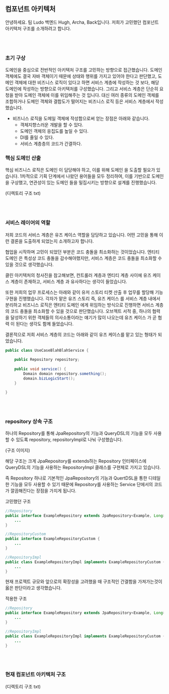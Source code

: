 ## 컴포넌트 아키텍처
안녕하세요. 팀 Ludo 백엔드 Hugh, Archa, Back입니다. 저희가 고민했던 컴포넌트 아키텍처 구조를 소개하려고 합니다.

<br><br>

### 초기 구상

도메인을 중심으로 전반적인 아키텍처 구조를 고민하는 방향으로 접근했습니다.
도메인 객체에도 결국 자바 객체이기 때문에 상태와 행위를 가지고 있어야 한다고 판단했고, 도메인 객체에 대한 비즈니스 로직이 있다고 하면 서비스 계층에 작성하는 것 보다, 해당 도메인에 작성하는 방향으로 아키텍처를 구성했습니다.
그리고 서비스 계층은 단순히 요청을 받아 도메인 객체에 이를 위임해주는 것 입니다. 대신 여러 종류의 도메인 객체를 조합하거나 도메인  객체와 결합도가 떨어지는 비즈니스 로직 등은 서비스 계층에서 작성 했습니다.


- 비즈니스 로직을 도메일 객체에 작성함으로써 얻는 장점은 아래와 같습니다.
  - 객체지향스러운 개발을 할 수 있다.
  - 도메인 객체의 응집도를 높일 수 있다.
  - DI를 줄일 수 있다.
  - 서비스 계층층의 코드가 간결하다.


### 핵심 도메인 산출

핵심 비즈니스 로직은 도메인 이 담당해야 하고, 이를 위해 도메인 을 도출할 필요가 있습니다. 1차적으로 기획 단계에서 나왔던 용어들을 모두 정리하여, 이를 기반으로 도메인 을 구상했고, 연관성이 있는 도메인 들을 밀집시키는 방향으로 설계를 진행했습니다.

(디렉토리 구조 txt)

<br><br>


### 서비스 레이어의 역할

저희 코드의 서비스 계층은 유즈 케이스 역할을 담당하고 있습니다. 어떤 고민을 통해 이런 결론을 도출하게 되었는지 소개하고자 합니다.



협업을 시작하며 고민이 되었던 부분은 코드 충돌을 최소화하는 것이었습니다. 엔티티 도메인 은 특성상 코드 충돌을 감수해야했지만, 서비스 계층은 코드 충돌을 최소화할 수 있을 것으로 생각했습니다.



클린 아키텍처의 청사진을 참고해보면, 컨트롤러 계층과 엔티티 계층 사이에 유즈 케이스 계층이 존재하고, 서비스 계층 과 유사하다는 생각이 들었습니다.





또한 저희의 업무 프로세스는 아래와 같이 유저 스토리 티켓 산출 후 업무를 할당해 기능 구현을 진행했습니다. 각자가 맡은 유즈 스토리 즉, 유즈 케이스 를 서비스 계층 내에서 분리하고 비즈니스 로직은 엔티티 도메인  에게 위임하는 방식으로 진행하면 서비스 계층의 코드 충돌을 최소화할 수 있을 것으로 판단했습니다. 오브젝트 서적 중, 하나의 협력을 달성하기 위한 객체들의 의사소통이라는 얘기가 많이 나오는데 유즈 케이스 가 곧 협력 이 된다는 생각도 함께 들었습니다.





결론적으로 저희 서비스 계층의 코드는 아래와 같이 유즈 케이스를 맡고 있는 형태가 되었습니다.


```java
public class UseCaseBlahBlahService {
    
    public Repository repository;
    
    public void service() {
        Domain domain repository.something();
        domain.bizLogicStart();
    }

}
```


<br><br>


### repository 상속 구조

하나의 Repository를 통해 JpaRepository의 기능과 QueryDSL의 기능을 모두 사용할 수 있도록 repository, repositoryImpl로 나눠 구성했습니다.



(구조 이미지)



해당 구조는 크게 JpaRepository를 extends하는 Repository 인터페이스에 QueryDSL의 기능을 사용하는 RepositoryImpl 클래스를 구현체로 가지고 있습니다.



즉 Repository 하나로 기본적인 JpaRepository의 기능과 QuertDSL을 통한 디테일한 기능을 모두 사용할 수 있기 때문에 Repository를 사용하는 Service 단에서의 코드가 깔끔해진다는 장점을 가지게 됩니다.



고민했던 구조

```java
//Repository
public interface ExampleRepository extends JpaRepository<Example, Long>, ExampleRepositoryCustom {
    ...
}

//RepositoryCustom
public interface ExampleRepositoryCustom {
    ...
}

//RepositoryImpl
public class ExampleRepositoryImpl implements ExampleRepositoryCustom {
    ...
}
```

현재 프로젝트 규모와 앞으로의 확장성을 고려했을 때 구조적인 간결함을 가져가는것이 옳은 판단이라고 생각했습니다.



적용한 구조

```java
//Repository
public interface ExampleRepository extends JpaRepository<Example, Long> {
    ...
}

//RepositoryImpl
public class ExampleRepositoryImpl implements ExampleRepositoryCustom {
    ...
}
```

<br><br>

### 현재 컴포넌트 아키텍처 구조

(디렉토리 구조 txt)
